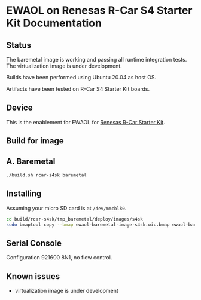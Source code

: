 # EWAOL on Renesas R-Car S4 Starter Kit Documentation

## Status

The baremetal image is working and passing all runtime integration tests.
The virtualization image is under development.

Builds have been performed using Ubuntu 20.04 as host OS.

Artifacts have been tested on R-Car S4 Starter Kit  boards.

## Device
This is the enablement for EWAOL for [Renesas R-Car Starter Kit](https://www.renesas.com/us/en/products/automotive-products/automotive-system-chips-socs/y-ask-rcar-s4-1000base-t-r-car-s4-starter-kit). 

## Build for image
## A. Baremetal
```bash
./build.sh rcar-s4sk baremetal
```
## Installing

Assuming your micro SD card is at ```/dev/mmcblk0```.
```bash
cd build/rcar-s4sk/tmp_baremetal/deploy/images/s4sk
sudo bmaptool copy --bmap ewaol-baremetal-image-s4sk.wic.bmap ewaol-baremetal-image-s4sk.wic /dev/mmcblk0
```

## Serial Console

Configuration 921600  8N1, no flow control.

## Known issues

- virtualization image is under development
